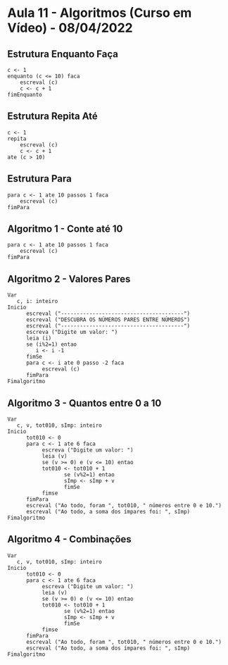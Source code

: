 # Aula 11 - Algoritmos (Curso em Vídeo) - 08/04/2022

## Estrutura Enquanto Faça

~~~
c <- 1
enquanto (c <= 10) faca
	escreval (c)
	c <- c + 1
fimEnquanto
~~~

## Estrutura Repita Até

~~~
c <- 1 
repita
	escreval (c)
	c <- c + 1
ate (c > 10)
~~~

## Estrutura Para

~~~
para c <- 1 ate 10 passos 1 faca
	escreval (c)
fimPara	
~~~

## Algoritmo 1 - Conte até 10

~~~
para c <- 1 ate 10 passos 1 faca
	escreval (c)
fimPara	
~~~

## Algoritmo 2 - Valores Pares

~~~
Var
   c, i: inteiro
Inicio
      escreval ("---------------------------------------")
      escreval ("DESCUBRA OS NÚMEROS PARES ENTRE NÚMEROS")
      escreval ("---------------------------------------")
      escreva ("Digite um valor: ")
      leia (i)
      se (i%2=1) entao
         i <- i -1
      fimSe
      para c <- i ate 0 passo -2 faca
           escreval (c)
      fimPara
Fimalgoritmo
~~~

## Algoritmo 3 - Quantos entre 0 a 10

~~~
Var
   c, v, tot010, sImp: inteiro
Inicio
      tot010 <- 0
      para c <- 1 ate 6 faca
           escreva ("Digite um valor: ")
           leia (v)
           se (v >= 0) e (v <= 10) entao
           tot010 <- tot010 + 1
                  se (v%2=1) entao
                  sImp <- sImp + v
                  fimSe
           fimse
      fimPara
      escreval ("Ao todo, foram ", tot010, " números entre 0 e 10.")
      escreval ("Ao todo, a soma dos ímpares foi: ", sImp)
Fimalgoritmo
~~~

## Algoritmo 4 - Combinações

~~~
Var
   c, v, tot010, sImp: inteiro
Inicio
      tot010 <- 0
      para c <- 1 ate 6 faca
           escreva ("Digite um valor: ")
           leia (v)
           se (v >= 0) e (v <= 10) entao
           tot010 <- tot010 + 1
                  se (v%2=1) entao
                  sImp <- sImp + v
                  fimSe
           fimse
      fimPara
      escreval ("Ao todo, foram ", tot010, " números entre 0 e 10.")
      escreval ("Ao todo, a soma dos ímpares foi: ", sImp)
Fimalgoritmo
~~~